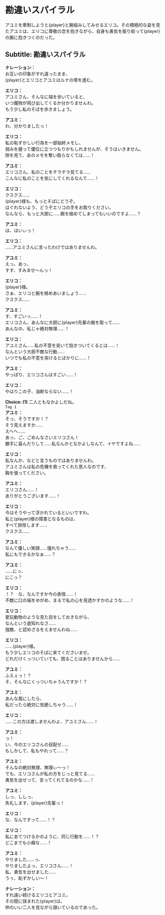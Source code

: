 # 勘違いスパイラル
アユミを牽制しようと{player}と腕組みしてみせるエリコ。その積極的な姿を見たアユミは、エリコに尊敬の念を抱きながら、自身も勇気を振り絞って{player}の腕に抱きつくのだった。
  
## Subtitle: 勘違いスパイラル
  
**ナレーション：**  
お互いの印象がすれ違ったまま、  
{player}とエリコとアユミはルナの塔を進む。  
  
**エリコ：**  
アユミさん、そんなに端を歩いていると、  
いつ魔物が飛び出してくるか分かりませんわ。  
もう少し私のそばを歩きましょう。  
  
**アユミ：**  
わ、分かりましたっ！  
  
**エリコ：**  
私の恥ずかしい行為を一部始終メモし、  
弱みを握って優位に立つつもりかもしれませんが、そうはいきません。  
隙を見て、あのメモを奪い取らなくては……！  
  
**アユミ：**  
エリコさん、私のことをチラチラ見てる……  
こんなに私のことを気にしてくれるなんて……！  
  
**エリコ：**  
クスクス……  
{player}様も、もっとそばにどうぞ。  
はぐれないよう、どうぞエリコの手をお取りください。  
なんなら、もっと大胆に……腕を絡めてしまってもいいのですよ……？  
  
**アユミ：**  
は、はいぃっ！  
  
**エリコ：**  
……アユミさんに言ったわけではありませんわ。  
  
**アユミ：**  
えっ、あっ、  
すす、すみませ～んっ！  
  
**エリコ：**  
{player}様。  
さぁ、エリコと腕を絡めあいましょう……  
クスクス……  
  
**アユミ：**  
す、すごいっ……！  
エリコさん、あんなに大胆に{player}先輩の腕を取って……  
あんなの、私じゃ絶対無理……！  
  
**エリコ：**  
アユミさん……私の不意を突いて抱きついてくるとは……！  
なんという大胆不敵な行動……  
いつでも私の不意を突けるとばかりに……！  
  
**アユミ：**  
やっぱり、エリコさんはすごい……！  
  
**エリコ：**  
やはりこの子、油断ならない……！  
  
**Choice: (1)**  二人ともなかよしだね。  
`Tag 1`  
**アユミ：**  
そっ、そうですか！？  
そう見えますか……  
えへへ……  
あっ、ご、ごめんなさいエリコさん！  
勝手に喜んだりして……私なんかとなかよしなんて、イヤですよね……  
  
**エリコ：**  
私なんか、などと言うものではありませんわ。  
アユミさんは私の危機を救ってくれた恩人なのです、  
胸を張ってください。  
  
**アユミ：**  
エリコさん……！  
ありがとうございます……！  
  
**エリコ：**  
今はそうやって浮かれているといいですわ。  
私と{player}様の障害となるものは、  
すべて排除します……  
クスクス……  
  
**アユミ：**  
なんて優しい笑顔……憧れちゃう……  
私にもできるかなぁ……？  
  
**アユミ：**  
……にっ、  
にこっ？  
  
**エリコ：**  
！？　な、なんですか今の表情……！  
不敵に口の端をゆがめ、まるで私の心を見透かすかのような……！  
  
**エリコ：**  
愛玩動物のような見た目をしておきながら、  
なんという底知れなさ……  
強敵、と認めざるをえませんわね……  
  
**エリコ：**  
……{player}様。  
もう少しエリコのそばに来てくださいませ。  
どれだけくっついていても、困ることはありませんから……  
  
**アユミ：**  
ふえぇっ！？  
そ、そんなにくっついちゃうんですか！？  
  
**アユミ：**  
あんな風にしたら、  
私だったら絶対に気絶しちゃう……！  
  
**エリコ：**  
……この方は渡しませんわよ、アユミさん……！  
  
**アユミ：**  
っ！  
い、今のエリコさんの目配せ……  
もしかして、私もやれって……？  
  
**アユミ：**  
そんなの絶対無理、無理ぃ～っ！  
でも、エリコさんが私の方をじっと見てる……  
勇気を出せって、言ってくれてるのかな……！  
  
**アユミ：**  
しっ、ししっ、  
失礼します、{player}先輩っ！  
  
**エリコ：**  
な、なんですって……！？  
  
**エリコ：**  
私にあてつけるかのように、同じ行動を……！？  
どこまでも小癪な……！  
  
**アユミ：**  
やりました……っ、  
やりましたよっ、エリコさん……！  
私、勇気を出せました……  
うぅ、恥ずかしい～！  
  
**ナレーション：**  
すれ違い続けるエリコとアユミ。  
その間に挟まれた{player}は、  
仲のいい二人を見ながら頷いているのであった。  
